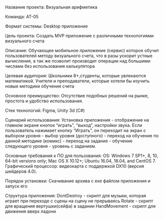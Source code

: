 Название проекта: Визуальная арифметика

Команда: АТ-05

Формат системы: Desktop приложение

Цель проекта: 
Создать MVP приложение с различными технологиями визуального счета 

Описание:
Обучающее мобильное приложение (сервис) которое обучит пользователей методу визуального счета, что в разы ускорит устные вычисления, а так же позволит производит операции над большими числами без использования калькулятора

Целевая аудитория:
Школьники 8+,студенты, которые увлекаются математикой.
Учителя и преподаватели, которые хотели бы изучить новые методики обучения счета

Основное преимущество:
Отсутствие подобных решений на рынке, простота и удобство использования.

Стек технологий: Figma, Unity 3d (С#)

Сценарий использования:
Установка приложения - отображение на главном экране кнопок “играть”, “выход”, настройки звука. Если пользователь нажимает кнопку “Играть”, он переходит на экран с выбором уровня - выбор уровня (доступного) - переход на обучение по данной методике (комикс) - переход на задание - обучение следующего уровня - уровень с заданием. 

Основные требования к ПО для пользования:
OS: Windows 7 SP1+, 8, 10, 64-bit versions only; Mac OS X 10.12+; Ubuntu 16.04, 18.04, and CentOS 7.
Графический процессор: видеокарта с поддержкой DX10 (версия шейдеров 4.0).

Порядок установки:
Скачивание архива с exe файлом приложения и запуск его

Структура приложения:
DontDestroy - скрипт для музыки, которая играет при переходе с сцены на сцену не прерываясь 
Rotate -  скрипт для вращения вертушки(сейфа) в задании
HandMovement - скрипт для движения вверх ладони
